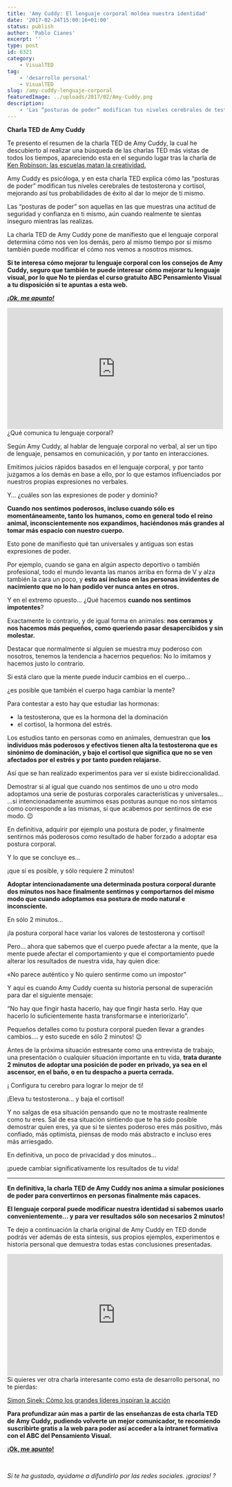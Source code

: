 ```yaml
---
title: 'Amy Cuddy: El lenguaje corporal moldea nuestra identidad'
date: '2017-02-24T15:00:16+01:00'
status: publish
author: 'Pablo Cianes'
excerpt: ''
type: post
id: 6321
category:
    - VisualTED
tag:
    - 'desarrollo personal'
    - VisualTED
slug: /amy-cuddy-lenguaje-corporal
featuredImage: ../uploads/2017/02/Amy-Cuddy.png
description:
    - 'Las “posturas de poder” modifican tus niveles cerebrales de testosterona y cortisol, mejorando así tus probabilidades de éxito al dar lo mejor de ti mismo.'
---
```

**Charla TED de Amy Cuddy**

Te presento el resumen de la charla TED de Amy Cuddy, la cual he descubierto al realizar una búsqueda de las charlas TED más vistas de todos los tiempos, apareciendo esta en el segundo lugar tras la charla de [Ken Robinson: las escuelas matan la creatividad.](https://www.pensamientovisual.es/ken-robinson-las-escuelas-matan-la-creatividad/)

Amy Cuddy es psicóloga, y en esta charla TED explica cómo las “posturas de poder” modifican tus niveles cerebrales de testosterona y cortisol, mejorando así tus probabilidades de éxito al dar lo mejor de ti mismo.

Las “posturas de poder” son aquellas en las que muestras una actitud de seguridad y confianza en ti mismo, aún cuando realmente te sientas inseguro mientras las realizas.

La charla TED de Amy Cuddy pone de manifiesto que el lenguaje corporal determina cómo nos ven los demás, pero al mismo tiempo por sí mismo también puede modificar el cómo nos vemos a nosotros mismos.

**Si te interesa cómo mejorar tu lenguaje corporal con los consejos de Amy Cuddy, seguro que también te puede interesar cómo mejorar tu lenguaje visual, por lo que No te pierdas el curso gratuito ABC Pensamiento Visual a tu disposición si te apuntas a esta web.**

***[¡Ok, me apunto!](https://www.pensamientovisual.es/suscripcion/)***

 <iframe allow="encrypted-media" allowfullscreen="" frameborder="0" gesture="media" height="281" src="https://www.youtube.com/embed/DPSZhRaoftQ?feature=oembed" width="500"></iframe> <span class="scc-secundary-deny" data-cookie-name="SimpleCookieControl" data-cookie-value="allow" style="display: none;"></span>¿Qué comunica tu lenguaje corporal?

Según Amy Cuddy, al hablar de lenguaje corporal no verbal, al ser un tipo de lenguaje, pensamos en comunicación, y por tanto en interacciones.

Emitimos juicios rápidos basados en el lenguaje corporal, y por tanto juzgamos a los demás en base a ello, por lo que estamos influenciados por nuestros propias expresiones no verbales.

Y… ¿cuáles son las expresiones de poder y dominio?

**Cuando nos sentimos poderosos, incluso cuando sólo es momentáneamente, tanto los humanos, como en general todo el reino animal, inconscientemente nos expandimos, haciéndonos más grandes al tomar más espacio con nuestro cuerpo.**

Esto pone de manifiesto qué tan universales y antiguas son estas expresiones de poder.

Por ejemplo, cuando se gana en algún aspecto deportivo o también profesional, todo el mundo levanta las manos arriba en forma de V y alza también la cara un poco, y **esto así incluso en las personas invidentes de nacimiento que no lo han podido ver nunca antes en otros.**

Y en el extremo opuesto… ¿Qué hacemos **cuando nos sentimos impotentes**?

Exactamente lo contrario, y de igual forma en animales: **nos cerramos y nos hacemos más pequeños, como queriendo pasar desapercibidos y sin molestar.**

Destacar que normalmente si alguien se muestra muy poderoso con nosotros, tenemos la tendencia a hacernos pequeños: No lo imitamos y hacemos justo lo contrario.

Si está claro que la mente puede inducir cambios en el cuerpo…

¿es posible que también el cuerpo haga cambiar la mente?

Para contestar a esto hay que estudiar las hormonas:

- la testosterona, que es la hormona del la dominación
- el cortisol, la hormona del estrés.

Los estudios tanto en personas como en animales, demuestran que **los individuos más poderosos y efectivos tienen alta la testosterona que es sinónimo de dominación, y bajo el cortisol que significa que no se ven afectados por el estrés y por tanto pueden relajarse.**

Así que se han realizado experimentos para ver si existe bidireccionalidad.

Demostrar si al igual que cuando nos sentimos de uno u otro modo adoptamos una serie de posturas corporales características y universales…  
…si intencionadamente asumimos esas posturas aunque no nos sintamos como corresponde a las mismas, sí que acabemos por sentirnos de ese modo. 😉

En definitiva, adquirir por ejemplo una postura de poder, y finalmente sentirnos más poderosos como resultado de haber forzado a adoptar esa postura corporal.

Y lo que se concluye es…

¡que sí es posible, y sólo requiere 2 minutos!

**Adoptar intencionadamente una determinada postura corporal durante dos minutos nos hace finalmente sentirnos y comportarnos del mismo modo que cuando adoptamos esa postura de modo natural e inconsciente.**

En sólo 2 minutos…

¡la postura corporal hace variar los valores de testosterona y cortisol!

Pero… ahora que sabemos que el cuerpo puede afectar a la mente, que la mente puede afectar el comportamiento y que el comportamiento puede alterar los resultados de nuestra vida, hay quien dice:

«No parece auténtico y No quiero sentirme como un impostor”

Y aquí es cuando Amy Cuddy cuenta su historia personal de superación para dar el siguiente mensaje:

“No hay que fingir hasta hacerlo, hay que fingir hasta serlo. Hay que hacerlo lo suficientemente hasta transformarse e interiorizarlo”.

Pequeños detalles como tu postura corporal pueden llevar a grandes cambios…. y esto sucede en sólo 2 minutos! 😉

Antes de la próxima situación estresante como una entrevista de trabajo, una presentación o cualquier situación importante en tu vida, **trata durante 2 minutos de adoptar una posición de poder en privado, ya sea en el ascensor, en el baño, o en tu despacho a puerta cerrada.**

¡ Configura tu cerebro para lograr lo mejor de ti!

¡Eleva tu testosterona… y baja el cortisol!

Y no salgas de esa situación pensando que no te mostraste realmente como tu eres. Sal de esa situación sintiendo que te ha sido posible demostrar quien eres, ya que si te sientes poderoso eres más positivo, más confiado, más optimista, piensas de modo más abstracto e incluso eres más arriesgado.

En definitiva, un poco de privacidad y dos minutos…

¡puede cambiar significativamente los resultados de tu vida!

- - - - - -

**En definitiva, la charla TED de Amy Cuddy nos anima a simular posiciones de poder para convertirnos en personas finalmente más capaces.**

**El lenguaje corporal puede modificar nuestra identidad si sabemos usarlo convenientemente… y para ver resultados sólo son necesarios 2 minutos!**

Te dejo a continuación la charla original de Amy Cuddy en TED donde podrás ver además de esta síntesis, sus propios ejemplos, experimentos e historia personal que demuestra todas estas conclusiones presentadas.

 <iframe allowfullscreen="" frameborder="0" height="282" mozallowfullscreen="" scrolling="no" src="https://embed.ted.com/talks/lang/es/amy_cuddy_your_body_language_shapes_who_you_are" webkitallowfullscreen="" width="500"></iframe><span class="scc-secundary-deny" data-cookie-name="SimpleCookieControl" data-cookie-value="allow" style="display: none;"></span>Si quieres ver otra charla interesante como esta de desarrollo personal, no te pierdas:

[Simon Sinek: Cómo los grandes líderes inspiran la acción](https://www.pensamientovisual.es/simon-sinek-grandes-lideres-inspiran-accion/)

**Para profundizar aún mas a partir de las enseñanzas de esta charla TED de Amy Cuddy, pudiendo volverte un mejor comunicador, te recomiendo suscribirte gratis a la web para poder así acceder a la intranet formativa con el ABC del Pensamiento Visual.**

**[¡Ok, me apunto!](https://www.pensamientovisual.es/suscripcion/)**

<span style="color: #ffffff;">.</span>

*Si te ha gustado, ayúdame* *a difundirlo por las redes sociales. ¡gracias! ?*